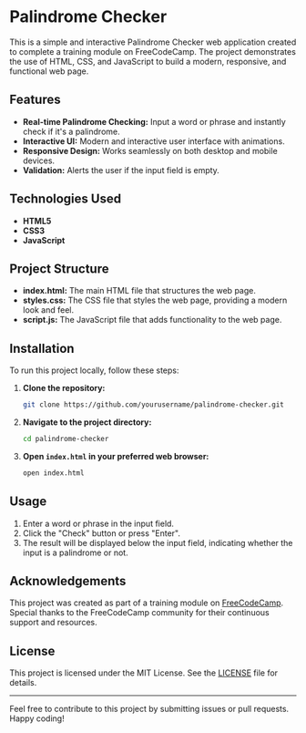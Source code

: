 # Palindrome Checker

This is a simple and interactive Palindrome Checker web application created to complete a training module on FreeCodeCamp. The project demonstrates the use of HTML, CSS, and JavaScript to build a modern, responsive, and functional web page.

## Features

- **Real-time Palindrome Checking:** Input a word or phrase and instantly check if it's a palindrome.
- **Interactive UI:** Modern and interactive user interface with animations.
- **Responsive Design:** Works seamlessly on both desktop and mobile devices.
- **Validation:** Alerts the user if the input field is empty.

## Technologies Used

- **HTML5**
- **CSS3**
- **JavaScript**

## Project Structure

- **index.html:** The main HTML file that structures the web page.
- **styles.css:** The CSS file that styles the web page, providing a modern look and feel.
- **script.js:** The JavaScript file that adds functionality to the web page.

## Installation

To run this project locally, follow these steps:

1. **Clone the repository:**
    ```bash
    git clone https://github.com/yourusername/palindrome-checker.git
    ```
2. **Navigate to the project directory:**
    ```bash
    cd palindrome-checker
    ```
3. **Open `index.html` in your preferred web browser:**
    ```bash
    open index.html
    ```

## Usage

1. Enter a word or phrase in the input field.
2. Click the "Check" button or press "Enter".
3. The result will be displayed below the input field, indicating whether the input is a palindrome or not.

## Acknowledgements

This project was created as part of a training module on [FreeCodeCamp](https://www.freecodecamp.org/). Special thanks to the FreeCodeCamp community for their continuous support and resources.

## License

This project is licensed under the MIT License. See the [LICENSE](LICENSE) file for details.

---

Feel free to contribute to this project by submitting issues or pull requests. Happy coding!

